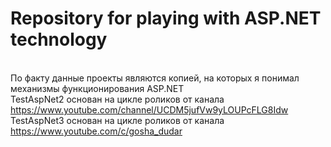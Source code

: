 # Repository for playing with ASP.NET technology 

<br/> По факту данные проекты являются копией, на которых я понимал механизмы функционирования ASP.NET
<br/> TestAspNet2 основан на цикле роликов от канала
<br/> https://www.youtube.com/channel/UCDM5jufVw9yLOUPcFLG8Idw
<br/> TestAspNet3 основан на цикле роликов от канала
<br/> https://www.youtube.com/c/gosha_dudar
